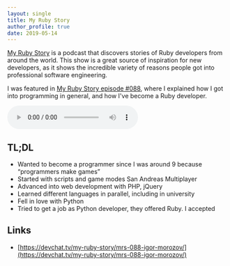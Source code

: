 ```yaml
---
layout: single
title: My Ruby Story
author_profile: true
date: 2019-05-14
---
```


[My Ruby Story](https://devchat.tv/my-ruby-story/) is a podcast that discovers stories of 
Ruby developers from around the world. This show is a great source of inspiration for new
developers, as it shows the incredible variety of reasons people got into professional
software engineering. 

I was featured in [My Ruby Story episode #088](https://devchat.tv/my-ruby-story/mrs-088-igor-morozov/), where
I explained how I got into programming in general, and how I've become a Ruby developer.

<audio src="https://devchat.cachefly.net/my-ruby-story/MRS_088_Igor_Morozov.mp3" controls></audio>

<!-- excerpt -->

## TL;DL

* Wanted to become a programmer since I was around 9 because “programmers make games”
* Started with scripts and game modes San Andreas Multiplayer
* Advanced into web development with PHP, jQuery
* Learned different languages in parallel, including in university
* Fell in love with Python
* Tried to get a job as Python developer, they offered Ruby. I accepted

## Links

* [https://devchat.tv/my-ruby-story/mrs-088-igor-morozov/](https://devchat.tv/my-ruby-story/mrs-088-igor-morozov/)

